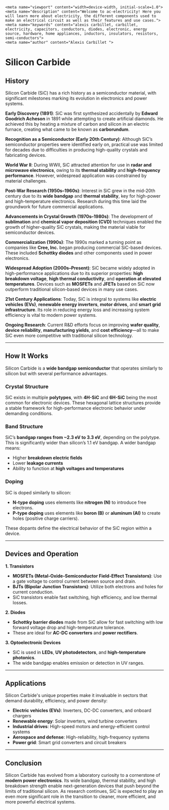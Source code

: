     <meta name="viewport" content="width=device-width, initial-scale=1.0">
    <meta name="description" content="Welcome to ac-electricity! Here you will learn more about electricity, the different components used to make an electrical circuit as well as their features and use cases.">
    <meta name="keywords" content="alexis carbillet, carbillet, electricity, capacitors, conductors, diodes, electronic, energy source, hardware, home appliances, inductors, insulators, resistors, semi-conductors">
    <meta name="author" content="Alexis Carbillet ">
</head>

# Silicon Carbide

## History

Silicon Carbide (SiC) has a rich history as a semiconductor material, with significant milestones marking its evolution in electronics and power systems.

**Early Discovery (1891)**: SiC was first synthesized accidentally by **Edward Goodrich Acheson** in 1891 while attempting to create artificial diamonds. He achieved this by heating a mixture of carbon and silicon in an electric furnace, creating what came to be known as **carborundum**.

**Recognition as a Semiconductor (Early 20th Century)**: Although SiC’s semiconductor properties were identified early on, practical use was limited for decades due to difficulties in producing high-quality crystals and fabricating devices.

**World War II**: During WWII, SiC attracted attention for use in **radar and microwave electronics**, owing to its **thermal stability** and **high-frequency performance**. However, widespread application was constrained by material challenges.

**Post-War Research (1950s–1960s)**: Interest in SiC grew in the mid-20th century due to its **wide bandgap** and **thermal stability**, key for high-power and high-temperature electronics. Research during this time laid the groundwork for future commercial applications.

**Advancements in Crystal Growth (1970s–1980s)**: The development of **sublimation** and **chemical vapor deposition (CVD)** techniques enabled the growth of higher-quality SiC crystals, making the material viable for semiconductor devices.

**Commercialization (1990s)**: The 1990s marked a turning point as companies like **Cree, Inc.** began producing commercial SiC-based devices. These included **Schottky diodes** and other components used in power electronics.

**Widespread Adoption (2000s–Present)**: SiC became widely adopted in high-performance applications due to its superior properties: **high breakdown voltage**, **high thermal conductivity**, and **operation at elevated temperatures**. Devices such as **MOSFETs** and **JFETs** based on SiC now outperform traditional silicon-based devices in many use cases.

**21st Century Applications**: Today, SiC is integral to systems like **electric vehicles (EVs)**, **renewable energy inverters**, **motor drives**, and **smart grid infrastructure**. Its role in reducing energy loss and increasing system efficiency is vital to modern power systems.

**Ongoing Research**: Current R\&D efforts focus on improving **wafer quality**, **device reliability**, **manufacturing yields**, and **cost efficiency**—all to make SiC even more competitive with traditional silicon technology.

---

## How It Works

Silicon Carbide is a **wide bandgap semiconductor** that operates similarly to silicon but with several performance advantages.

### Crystal Structure

SiC exists in multiple **polytypes**, with **4H-SiC** and **6H-SiC** being the most common for electronic devices. These hexagonal lattice structures provide a stable framework for high-performance electronic behavior under demanding conditions.

### Band Structure

SiC’s **bandgap ranges from \~2.3 eV to 3.3 eV**, depending on the polytype. This is significantly wider than silicon’s 1.1 eV bandgap. A wider bandgap means:

* Higher **breakdown electric fields**
* Lower **leakage currents**
* Ability to function at **high voltages and temperatures**

### Doping

SiC is doped similarly to silicon:

* **N-type doping** uses elements like **nitrogen (N)** to introduce free electrons.
* **P-type doping** uses elements like **boron (B)** or **aluminum (Al)** to create holes (positive charge carriers).

These dopants define the electrical behavior of the SiC region within a device.

---

## Devices and Operation

**1. Transistors**

* **MOSFETs (Metal-Oxide-Semiconductor Field-Effect Transistors)**: Use a gate voltage to control current between source and drain.
* **BJTs (Bipolar Junction Transistors)**: Utilize both electrons and holes for current conduction.
* SiC transistors enable fast switching, high efficiency, and low thermal losses.

**2. Diodes**

* **Schottky barrier diodes** made from SiC allow for fast switching with low forward voltage drop and high-temperature tolerance.
* These are ideal for **AC-DC converters** and **power rectifiers**.

**3. Optoelectronic Devices**

* SiC is used in **LEDs**, **UV photodetectors**, and **high-temperature photonics**.
* The wide bandgap enables emission or detection in UV ranges.

---

## Applications

Silicon Carbide's unique properties make it invaluable in sectors that demand durability, efficiency, and power density:

* **Electric vehicles (EVs)**: Inverters, DC-DC converters, and onboard chargers
* **Renewable energy**: Solar inverters, wind turbine converters
* **Industrial drives**: High-speed motors and energy-efficient control systems
* **Aerospace and defense**: High-reliability, high-frequency systems
* **Power grid**: Smart grid converters and circuit breakers

---

## Conclusion

Silicon Carbide has evolved from a laboratory curiosity to a cornerstone of **modern power electronics**. Its wide bandgap, thermal stability, and high breakdown strength enable next-generation devices that push beyond the limits of traditional silicon. As research continues, SiC is expected to play an even more significant role in the transition to cleaner, more efficient, and more powerful electrical systems.
